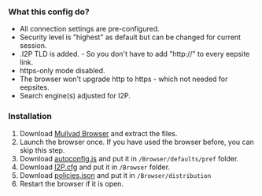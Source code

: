 ### What this config do?
* All connection settings are pre-configured.
* Security level is "highest" as default but can be changed for current session.
* .I2P TLD is added. - So you don't have to add "http://" to every eepsite link.
* https-only mode disabled.
* The browser won't upgrade http to https - which not needed for eepsites.
* Search engine(s) adjusted for I2P.

### Installation
1. Download [Mullvad Browser](https://mullvad.net/en/download/browser/) and extract the files.
2. Launch the browser once. If you have used the browser before, you can skip this step.
3. Download [autoconfig.js](https://github.com/HardenedSteel/I2P.cfg/blob/main/autoconfig.js) and put it in `/Browser/defaults/pref` folder.
4. Download [I2P.cfg](https://github.com/HardenedSteel/I2P.cfg/blob/main/I2P.cfg) and put it in `/Browser` folder.
5. Download [policies.json](https://github.com/HardenedSteel/I2P.cfg/blob/main/policies.json) and put it in `/Browser/distribution`
6. Restart the browser if it is open.
